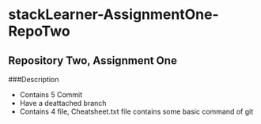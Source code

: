 # stackLearner-AssignmentOne-RepoTwo
## Repository Two, Assignment One


###Description 
 - Contains 5 Commit
 - Have a deattached branch 
 - Contains 4 file, Cheatsheet.txt file contains some basic command of git
